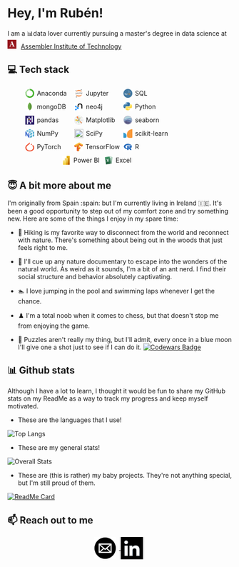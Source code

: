 # Hey, I'm Rubén!

I am a 📊data lover currently pursuing a master's degree in data science at <img src="images/assembler.png" style="vertical-align:right; margin-right: 6px; display: inline-block; width: 20px; height: 20px;"> <a href="https://assemblerinstitute.com/">Assembler Institute of Technology</a>

## 💻 Tech stack

<div style="display: flex; justify-content: center; align-items: center; flex-wrap: wrap; width: 400px;">
  <div style="display: flex; align-items: center; margin: 5px; width: 25%;">
    <img src="images/conda.png" style="width: 20px; height: 20px; margin-right: 6px;">
    <span>Anaconda</span>
  </div>
  <div style="display: flex; align-items: center; margin: 5px; width: 25%;">
    <img src="images/jupyter.png" style="width: 20px; height: 20px; margin-right: 6px;">
    <span>Jupyter</span>
  </div>
  <div style="display: flex; align-items: center; margin: 5px; width: 25%;">
    <img src="images/sql.png" style="width: 20px; height: 20px; margin-right: 6px;">
    <span>SQL</span>
  </div>
  <div style="display: flex; align-items: center; margin: 5px; width: 25%;">
    <img src="images/mongodb.png" style="width: 20px; height: 20px; margin-right: 6px;">
    <span>mongoDB</span>
  </div>
  <div style="display: flex; align-items: center; margin: 5px; width: 25%;">
    <img src="images/neo4j.png" style="width: 20px; height: 20px; margin-right: 6px;">
    <span>neo4j</span>
  </div>
  <div style="display: flex; align-items: center; margin: 5px; width: 25%;">
    <img src="images/python.png" style="width: 20px; height: 20px; margin-right: 6px;">
    <span>Python</span>
  </div>
  <div style="display: flex; align-items: center; margin: 5px; width: 25%;">
    <img src="images/pandas.png" style="width: 20px; height: 20px; margin-right: 6px;">
    <span>pandas</span>
  </div>
  <div style="display: flex; align-items: center; margin: 5px; width: 25%;">
    <img src="images/plt.png" style="width: 20px; height: 20px; margin-right: 6px;">
    <span>Matplotlib</span>
  </div>
  <div style="display: flex; align-items: center; margin: 5px; width: 25%;">
    <img src="images/sns.png" style="width: 20px; height: 20px; margin-right: 6px;">
    <span>seaborn</span>
  </div>
  <div style="display: flex; align-items: center; margin: 5px; width: 25%;">
    <img src="images/numpy.png" style="width: 20px; height: 20px; margin-right: 6px;">
    <span>NumPy</span>
  </div>
  <div style="display: flex; align-items: center; margin: 5px; width: 25%;">
    <img src="scipy/conda.png" style="width: 20px; height: 20px; margin-right: 6px;">
    <span>SciPy</span>
  </div>
  <div style="display: flex; align-items: center; margin: 5px; width: 25%;">
    <img src="images/sklearn.png" style="width: 20px; height: 20px; margin-right: 6px;">
    <span>scikit-learn</span>
  </div>
  <div style="display: flex; align-items: center; margin: 5px; width: 25%;">
    <img src="images/pytorch.png" style="width: 20px; height: 20px; margin-right: 6px;">
    <span>PyTorch</span>
  </div>
  <div style="display: flex; align-items: center; margin: 5px; width: 25%;">
    <img src="images/tf.png" style="width: 20px; height: 20px; margin-right: 6px;">
    <span>TensorFlow</span>
  </div>
  <div style="display: flex; align-items: center; margin: 5px; width: 25%;">
    <img src="images/r.png" style="width: 20px; height: 20px; margin-right: 6px;">
    <span>R</span>
  </div>
  <div style="display: flex; align-items: center; margin: 5px;">
    <img src="images/powerbi.png" style="width: 20px; height: 20px; margin-right: 6px;">
    <span>Power BI</span>
  </div>
  <div style="display: flex; align-items: center; margin: 5px;">
    <img src="images/excel.png" style="width: 20px; height: 20px; margin-right: 6px;">
    <span>Excel</span>
  </div>
</div>

## 😇 A bit more about me

I'm originally from Spain :spain: but I'm currently living in Ireland :ireland:. It's been a good opportunity to step out of my comfort zone and try something new. Here are some of the things I enjoy in my spare time:

* :deciduous_tree: Hiking is my favorite way to disconnect from the world and reconnect with nature. There's something about being out in the woods that just feels right to me.

* :ant:	I'll cue up any nature documentary to escape into the wonders of the natural world. As weird as it sounds, I'm a bit of an ant nerd. I find their social structure and behavior absolutely captivating.

* :swimmer: I love jumping in the pool and swimming laps whenever I get the chance.

* :chess_pawn: I'm a total noob when it comes to chess, but that doesn't stop me from enjoying the game.

* :jigsaw: Puzzles aren't really my thing, but I'll admit, every once in a blue moon I'll give one a shot just to see if I can do it.
[![Codewars Badge](https://www.codewars.com/users/yourssincerely/badges/large)](https://www.codewars.com/users/yourssincerely)

## 📊 Github stats

Although I have a lot to learn, I thought it would be fun to share my GitHub stats on my ReadMe as a way to track my progress and keep myself motivated.

* These are the languages that I use!

![Top Langs](https://github-readme-stats.vercel.app/api/top-langs/?username=yourssincerely&layout=compact)

* These are my general stats!

![Overall Stats](https://github-readme-stats.vercel.app/api?username=yourssincerely&count_private=true&show_icons=true&hide=contribs)

* These are (this is rather) my baby projects. They're not anything special, but I'm still  proud of them.

[![ReadMe Card](https://github-readme-stats.vercel.app/api/pin/?username=yourssincerely&repo=linkedin)](https://github.com/yourssincerely/linkedin)


## 📫 Reach out to me

<p style="text-align:center;">

<a href="mailto:rtespineira@outlook.com">
<img src="images/mail.png" style="vertical-align:middle; margin-right: 6px; display: inline-block; width: 50px; height: 50px;">
</a>
<a href="https://www.linkedin.com/in/rubentenreiro/">
<img src="images/linkedin.png" style="vertical-align:middle; margin-right: 6px; display: inline-block; width: 50px; height: 50px;">
</a>
</p>
